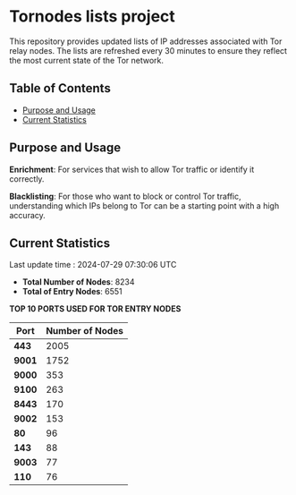 # Tornodes lists project

This repository provides updated lists of IP addresses associated with Tor relay nodes. The lists are refreshed every 30 minutes to ensure they reflect the most current state of the Tor network.

## Table of Contents

- [Purpose and Usage](#purpose-and-usage)
- [Current Statistics](#current-statistics)


## Purpose and Usage

**Enrichment**: For services that wish to allow Tor traffic or identify it correctly.

**Blacklisting**: For those who want to block or control Tor traffic, understanding which IPs belong to Tor can be a starting point with a high accuracy.

## Current Statistics

Last update time : 2024-07-29 07:30:06 UTC

- **Total Number of Nodes**: 8234
- **Total of Entry Nodes**: 6551

**TOP 10 PORTS USED FOR TOR ENTRY NODES**

| **Port** | **Number of Nodes** |
|------|-----------------|
| **443**   | 2005  |
| **9001**   | 1752  |
| **9000**   | 353  |
| **9100**   | 263  |
| **8443**   | 170  |
| **9002**   | 153  |
| **80**   | 96  |
| **143**   | 88  |
| **9003**   | 77  |
| **110**   | 76  |

